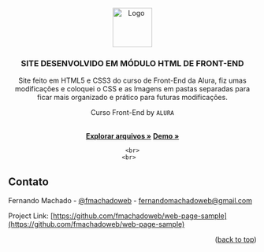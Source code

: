 <div id="top"></div>



<!-- PROJECT LOGO -->
<br />
<div align="center">
  <a href="#">
    <img src="https://github.com/othneildrew/Best-README-Template/raw/master/images/logo.png" alt="Logo" width="80" height="80">
  </a>

  <h3 align="center">SITE DESENVOLVIDO EM MÓDULO HTML DE FRONT-END</h3>
  
  <p align="center">Site feito em HTML5 e CSS3 do curso de Front-End da Alura, fiz umas modificações e coloquei o CSS e as Imagens em pastas separadas para ficar mais organizado e prático para futuras modificações. </p>
  
  <p align="center">Curso Front-End by <code>ALURA</code> </p>

  <p align="center">
    <br />
    <a href="https://github.com/fmachadoweb/web-page-sample"><strong>Explorar arquivos »</strong></a> <a href="https://hardtek.com.br/webpage"><strong>Demo »</strong></a>
  </p>
  
    <br>
    <br>  
  
</div>


<!-- CONTACT -->
## Contato

Fernando Machado - [@fmachadoweb](https://twitter.com/fmachadoweb) - fernandomachadoweb@gmail.com

Project Link: [https://github.com/fmachadoweb/web-page-sample](https://github.com/fmachadoweb/web-page-sample)

<p align="right">(<a href="#top">back to top</a>)</p>

